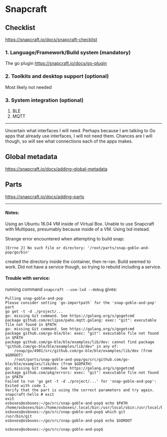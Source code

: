 # Snapcraft

## Checklist
https://snapcraft.io/docs/snapcraft-checklist

### 1. Language/Framework/Build system (mandatory)
The go plugin
https://snapcraft.io/docs/go-plugin

### 2. Toolkits and desktop support (optional)
Most likely not needed

### 3. System integration (optional)
1. BLE
2. MQTT

----------------
Uncertain what interfaces I will need. Perhaps because I am talking to Go apps that already use interfaces, I will not need them. Chances are I will though, so will see what connections each of the apps makes.

## Global metadata
https://snapcraft.io/docs/adding-global-metadata

## Parts
https://snapcraft.io/docs/adding-parts


---------------
#### Notes:
Using an Ubuntu 16.04 VM inside of Virtual Box. Unable to use Snapcraft with Multipass, presumably because inside of a VM. Using lxd instead.


Strange error encountered when attempting to build snap: 
```
[Errno 2] No such file or directory: '/root/parts/snap-goble-and-pop/go/bin'
```
created the directory inside the container, then re-ran. Build seemed to work. Did not have a service though, so trying to rebuild including a service.

#### Trouble with service:

running command `snapcraft --use-lxd --debug` gives:

```
Pulling snap-goble-and-pop 
Please consider setting `go-importpath` for the 'snap-goble-and-pop' part
go get -t -d ./project/...
go: missing Git command. See https://golang.org/s/gogetcmd
package github.com/eclipse/paho.mqtt.golang: exec: "git": executable file not found in $PATH
go: missing Git command. See https://golang.org/s/gogetcmd
package github.com/go-ble/ble: exec: "git": executable file not found in $PATH
package github.com/go-ble/ble/examples/lib/dev: cannot find package "github.com/go-ble/ble/examples/lib/dev" in any of:
	/snap/go/4901/src/github.com/go-ble/ble/examples/lib/dev (from $GOROOT)
	/root/parts/snap-goble-and-pop/go/src/github.com/go-ble/ble/examples/lib/dev (from $GOPATH)
go: missing Git command. See https://golang.org/s/gogetcmd
package github.com/pkg/errors: exec: "git": executable file not found in $PATH
Failed to run 'go get -t -d ./project/...' for 'snap-goble-and-pop': Exited with code 1.
Verify that the part is using the correct parameters and try again.
snapcraft-hello # exit
exit
osboxes@osboxes:~/go/src/snap-goble-and-pop$ echo $PATH
/home/osboxes/bin:/home/osboxes/.local/bin:/usr/local/sbin:/usr/local/bin:/usr/sbin:/usr/bin:/sbin:/bin:/usr/games:/usr/local/games:/snap/bin:/snap/bin:/var/lib/snapd/snap/bin:/snap/bin:/var/lib/snapd/snap/bin:/snap/bin:/var/lib/snapd/snap/bin
osboxes@osboxes:~/go/src/snap-goble-and-pop$ which git
/usr/bin/git
osboxes@osboxes:~/go/src/snap-goble-and-pop$ echo $GOROOT

osboxes@osboxes:~/go/src/snap-goble-and-pop$
```
